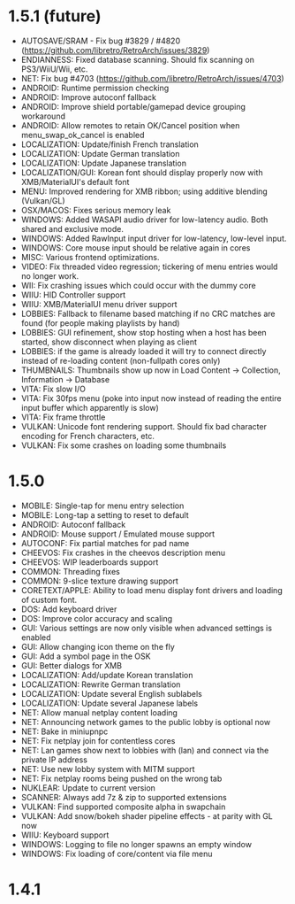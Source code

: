 # 1.5.1 (future)
- AUTOSAVE/SRAM - Fix bug #3829 / #4820 (https://github.com/libretro/RetroArch/issues/3829)
- ENDIANNESS: Fixed database scanning. Should fix scanning on PS3/WiiU/Wii, etc.
- NET: Fix bug #4703 (https://github.com/libretro/RetroArch/issues/4703)
- ANDROID: Runtime permission checking
- ANDROID: Improve autoconf fallback
- ANDROID: Improve shield portable/gamepad device grouping workaround
- ANDROID: Allow remotes to retain OK/Cancel position when menu_swap_ok_cancel is enabled
- LOCALIZATION: Update/finish French translation
- LOCALIZATION: Update German translation
- LOCALIZATION: Update Japanese translation
- LOCALIZATION/GUI: Korean font should display properly now with XMB/MaterialUI's
default font
- MENU: Improved rendering for XMB ribbon; using additive blending (Vulkan/GL)
- OSX/MACOS: Fixes serious memory leak
- WINDOWS: Added WASAPI audio driver for low-latency audio. Both shared and exclusive mode.
- WINDOWS: Added RawInput input driver for low-latency, low-level input.
- WINDOWS: Core mouse input should be relative again in cores
- MISC: Various frontend optimizations.
- VIDEO: Fix threaded video regression; tickering of menu entries would no longer work.
- WII: Fix crashing issues which could occur with the dummy core
- WIIU: HID Controller support
- WIIU: XMB/MaterialUI menu driver support
- LOBBIES: Fallback to filename based matching if no CRC matches are found (for people making playlists by hand)
- LOBBIES: GUI refinement, show stop hosting when a host has been started, show disconnect when playing as client
- LOBBIES: if the game is already loaded it will try to connect directly instead of re-loading content (non-fullpath cores only)
- THUMBNAILS: Thumbnails show up now in Load Content -> Collection, Information -> Database 
- VITA: Fix slow I/O
- VITA: Fix 30fps menu (poke into input now instead of reading the entire input buffer which apparently is slow)
- VITA: Fix frame throttle
- VULKAN: Unicode font rendering support. Should fix bad character encoding for French characters, etc.
- VULKAN: Fix some crashes on loading some thumbnails

# 1.5.0
- MOBILE: Single-tap for menu entry selection
- MOBILE: Long-tap a setting to reset to default
- ANDROID: Autoconf fallback
- ANDROID: Mouse support / Emulated mouse support
- AUTOCONF: Fix partial matches for pad name
- CHEEVOS: Fix crashes in the cheevos description menu
- CHEEVOS: WIP leaderboards support
- COMMON: Threading fixes
- COMMON: 9-slice texture drawing support
- CORETEXT/APPLE: Ability to load menu display font drivers and loading of custom font.
- DOS: Add keyboard driver
- DOS: Improve color accuracy and scaling
- GUI: Various settings are now only visible when advanced settings is enabled
- GUI: Allow changing icon theme on the fly
- GUI: Add a symbol page in the OSK
- GUI: Better dialogs for XMB
- LOCALIZATION: Add/update Korean translation
- LOCALIZATION: Rewrite German translation
- LOCALIZATION: Update several English sublabels
- LOCALIZATION: Update several Japanese labels
- NET: Allow manual netplay content loading
- NET: Announcing network games to the public lobby is optional now
- NET: Bake in miniupnpc
- NET: Fix netplay join for contentless cores
- NET: Lan games show next to lobbies with (lan) and connect via the private IP address
- NET: Use new lobby system with MITM support
- NET: Fix netplay rooms being pushed on the wrong tab
- NUKLEAR: Update to current version
- SCANNER: Always add 7z & zip to supported extensions
- VULKAN: Find supported composite alpha in swapchain
- VULKAN: Add snow/bokeh shader pipeline effects - at parity with GL now
- WIIU: Keyboard support
- WINDOWS: Logging to file no longer spawns an empty window
- WINDOWS: Fix loading of core/content via file menu

# 1.4.1
